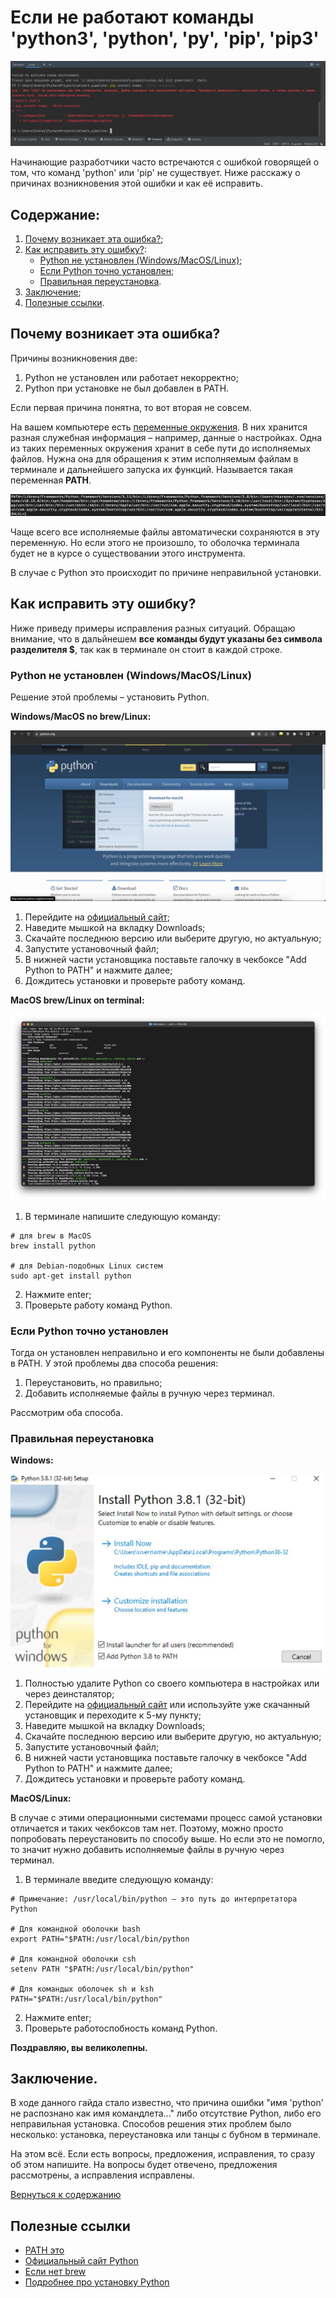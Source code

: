 # Если не работают команды 'python3', 'python', 'py', 'pip', 'pip3'

![example error](img/error_2.png)

Начинающие разработчики часто встречаются с ошибкой говорящей о том, что команд 'python' или 'pip' не существует. Ниже расскажу о причинах возникновения этой ошибки и как её исправить.

## Содержание:

1. [Почему возникает эта ошибка?](https://github.com/kianurivzzz/commandpythonnotfound#%D0%BF%D0%BE%D1%87%D0%B5%D0%BC%D1%83-%D0%B2%D0%BE%D0%B7%D0%BD%D0%B8%D0%BA%D0%B0%D0%B5%D1%82-%D1%8D%D1%82%D0%B0-%D0%BE%D1%88%D0%B8%D0%B1%D0%BA%D0%B0);
2. [Как исправить эту ошибку?](https://github.com/kianurivzzz/commandpythonnotfound#%D0%BA%D0%B0%D0%BA-%D0%B8%D1%81%D0%BF%D1%80%D0%B0%D0%B2%D0%B8%D1%82%D1%8C-%D1%8D%D1%82%D1%83-%D0%BE%D1%88%D0%B8%D0%B1%D0%BA%D1%83):
    * [Python не установлен (Windows/MacOS/Linux)](https://github.com/kianurivzzz/commandpythonnotfound#python-%D0%BD%D0%B5-%D1%83%D1%81%D1%82%D0%B0%D0%BD%D0%BE%D0%B2%D0%BB%D0%B5%D0%BD-windowsmacoslinux);
    * [Если Python точно установлен](https://github.com/kianurivzzz/commandpythonnotfound#%D0%B5%D1%81%D0%BB%D0%B8-python-%D1%82%D0%BE%D1%87%D0%BD%D0%BE-%D1%83%D1%81%D1%82%D0%B0%D0%BD%D0%BE%D0%B2%D0%BB%D0%B5%D0%BD);
    * [Правильная переустановка](https://github.com/kianurivzzz/commandpythonnotfound#%D0%BF%D1%80%D0%B0%D0%B2%D0%B8%D0%BB%D1%8C%D0%BD%D0%B0%D1%8F-%D0%BF%D0%B5%D1%80%D0%B5%D1%83%D1%81%D1%82%D0%B0%D0%BD%D0%BE%D0%B2%D0%BA%D0%B0).
3. [Заключение](https://github.com/kianurivzzz/commandpythonnotfound#%D0%B7%D0%B0%D0%BA%D0%BB%D1%8E%D1%87%D0%B5%D0%BD%D0%B8%D0%B5);
4. [Полезные ссылки](https://github.com/kianurivzzz/commandpythonnotfound#%D0%BF%D0%BE%D0%BB%D0%B5%D0%B7%D0%BD%D1%8B%D0%B5-%D1%81%D1%81%D1%8B%D0%BB%D0%BA%D0%B8).

## Почему возникает эта ошибка?

Причины возникновения две:

1. Python не установлен или работает некорректно;
2. Python при установке не был добавлен в PATH.

Если первая причина понятна, то вот вторая не совсем.

На вашем компьютере есть [переменные окружения](https://ru.wikipedia.org/wiki/%D0%9F%D0%B5%D1%80%D0%B5%D0%BC%D0%B5%D0%BD%D0%BD%D0%B0%D1%8F_%D1%81%D1%80%D0%B5%D0%B4%D1%8B). В них хранится разная служебная информация – например, данные о настройках. Одна из таких переменных окружения хранит в себе пути до исполняемых файлов. Нужна она для обращения к этим исполняемым файлам в терминале и дальнейшего запуска их функций. Называется такая переменная **PATH**.

![PATH](/img/path.png)

Чаще всего все исполняемые файлы автоматически сохраняются в эту переменную. Но если этого не произошло, то оболочка терминала будет не в курсе о существовании этого инструмента.

В случае с Python это происходит по причине неправильной установки.

## Как исправить эту ошибку?

Ниже приведу примеры исправления разных ситуаций. Обращаю внимание, что в дальйнешем **все команды будут указаны без символа разделителя $**, так как в терминале он стоит в каждой строке.

### Python не установлен (Windows/MacOS/Linux)

Решение этой проблемы – установить Python.


**Windows/MacOS no brew/Linux:**


![Python Site](/img/python_site.png)

1. Перейдите на [официальный сайт](https://www.python.org/);
2. Наведите мышкой на вкладку Downloads;
3. Скачайте последнюю версию или выберите другую, но актуальную;
4. Запустите установочный файл;
5. В нижней части установщика поставьте галочку в чекбоксе "Add Python to PATH" и нажмите далее;
6. Дождитесь установки и проверьте работу команд.

**MacOS brew/Linux on terminal:**

![Terminal](/img/install_py_on_brew.png)

1. В терминале напишите следующую команду:
```
# для brew в MacOS
brew install python

# для Debian-подобных Linux систем
sudo apt-get install python
```
2. Нажмите enter;
3. Проверьте работу команд Python.

### Если Python точно установлен

Тогда он установлен неправильно и его компоненты не были добавлены в PATH. У этой проблемы два способа решения:

1. Переустановить, но правильно;
2. Добавить исполняемые файлы в ручную через терминал.

Рассмотрим оба способа.

### Правильная переустановка

**Windows:**

![Python installer](/img/python_installer.png)

1. Полностью удалите Python со своего компьютера в настройках или через деинсталятор;
2. Перейдите на [официальный сайт](https://www.python.org/) или используйте уже скачанный установщик и переходите к 5-му пункту;
3. Наведите мышкой на вкладку Downloads;
4. Скачайте последнюю версию или выберите другую, но актуальную;
5. Запустите установочный файл;
6. В нижней части установщика поставьте галочку в чекбоксе "Add Python to PATH" и нажмите далее;
7. Дождитесь установки и проверьте работу команд.

**MacOS/Linux:**

В случае с этими операционными системами процесс самой установки отличается и таких чекбоксов там нет. Поэтому, можно просто попробовать переустановить по способу выше. Но если это не помогло, то значит нужно добавить исполняемые файлы в ручную через терминал.

1. В терминале введите следующую команду:
```
# Примечание: /usr/local/bin/python – это путь до интерпретатора Python

# Для командной оболочки bash
export PATH="$PATH:/usr/local/bin/python

# Для командной оболочки csh
setenv PATH "$PATH:/usr/local/bin/python"

# Для командых оболочек sh и ksh
PATH="$PATH:/usr/local/bin/python"
```
2. Нажмите enter;
3. Проверьте работоспобность команд Python.


**Поздравляю, вы великолепны.**

## Заключение.

В ходе данного гайда стало известно, что причина ошибки "имя 'python' не распознано как имя командлета..." либо отсутствие Python, либо его неправильная установка. Способов решения этих проблем было несколько: установка, переустановка или танцы с бубном в терминале.

На этом всё. Если есть вопросы, предложения, исправления, то сразу об этом напишите. На вопросы будет отвечено, предложения рассмотрены, а исправления исправлены.

[Вернуться к содержанию](https://github.com/kianurivzzz/commandpythonnotfound#%D1%81%D0%BE%D0%B4%D0%B5%D1%80%D0%B6%D0%B0%D0%BD%D0%B8%D0%B5)

## Полезные ссылки

* [PATH это](https://ru.wikipedia.org/wiki/%D0%9F%D0%B5%D1%80%D0%B5%D0%BC%D0%B5%D0%BD%D0%BD%D0%B0%D1%8F_%D1%81%D1%80%D0%B5%D0%B4%D1%8B)
* [Официальный сайт Python](https://www.python.org/)
* [Если нет brew](https://brew.sh/index_ru)
* [Подробнее про установку Python](https://proglang.su/python/environment)

